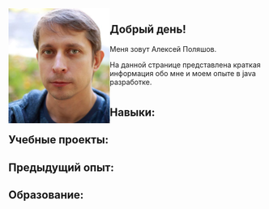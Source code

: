 <img align=Left src = "logo.jpg" width=200px>

## Добрый день!
Меня зовут Алексей Поляшов.

На данной странице представлена краткая информация обо мне и моем опыте в java разработке.

#
#
#

## Навыки:


## Учебные проекты:


## Предыдущий опыт:


## Образование:



